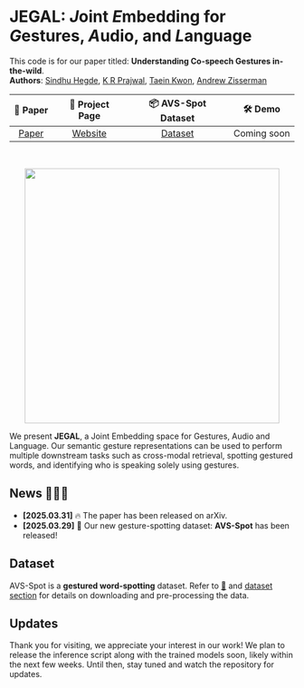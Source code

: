 # JEGAL: ***J***oint ***E***mbedding for ***G***estures, ***A***udio, and ***L***anguage

This code is for our paper titled: **Understanding Co-speech Gestures in-the-wild**.<br />
**Authors**: [Sindhu Hegde](https://sindhu-hegde.github.io), [K R Prajwal](https://www.robots.ox.ac.uk/~prajwal/), [Taein Kwon](https://taeinkwon.com/), [Andrew Zisserman](https://scholar.google.com/citations?hl=en&user=UZ5wscMAAAAJ) 

|   📝 Paper   |   📑 Project Page    |  📦 AVS-Spot Dataset | 🛠 Demo  | 
|:-----------:|:-------------------:|:------------------:|:------------------:|
| [Paper](https://arxiv.org/abs/2503.22668) | [Website](https://www.robots.ox.ac.uk/~vgg/research/jegal/) | [Dataset](https://huggingface.co/datasets/sindhuhegde/avs-spot) | Coming soon | 
<br />

<p align="center">
    <img src="assets/teaser.gif", width="450"/>
</p>

We present **JEGAL**, a Joint Embedding space for Gestures, Audio and Language. Our semantic gesture representations can be used to perform multiple downstream tasks such as cross-modal retrieval, spotting gestured words, and identifying who is speaking solely using gestures.

## News 🚀🚀🚀

- **[2025.03.31]** 🔥 The paper has been released on arXiv.
- **[2025.03.29]** 🤗 Our new gesture-spotting dataset: **AVS-Spot** has been released!


## Dataset

AVS-Spot is a **gestured word-spotting** dataset. Refer to [🤗](https://huggingface.co/datasets/sindhuhegde/avs-spot) and [dataset section](https://github.com/Sindhu-Hegde/jegal/tree/main/dataset) for details on downloading and pre-processing the data.


## Updates

Thank you for visiting, we appreciate your interest in our work! We plan to release the inference script along with the trained models soon, likely within the next few weeks. Until then, stay tuned and watch the repository for updates.

